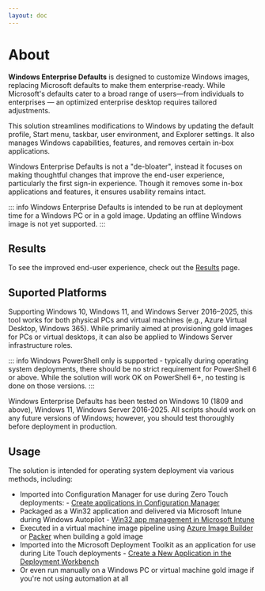 ```yaml
---
layout: doc
---
```

# About

**Windows Enterprise Defaults** is designed to customize Windows images, replacing Microsoft defaults to make them enterprise-ready. While Microsoft's defaults cater to a broad range of users—from individuals to enterprises — an optimized enterprise desktop requires tailored adjustments.

This solution streamlines modifications to Windows by updating the default profile, Start menu, taskbar, user environment, and Explorer settings. It also manages Windows capabilities, features, and removes certain in-box applications.

Windows Enterprise Defaults is not a "de-bloater", instead it focuses on making thoughtful changes that improve the end-user experience, particularly the first sign-in experience. Though it removes some in-box applications and features, it ensures usability remains intact.

::: info
Windows Enterprise Defaults is intended to be run at deployment time for a Windows PC or in a gold image. Updating an offline Windows image is not yet supported.
:::

## Results

To see the improved end-user experience, check out the [Results](https://stealthpuppy.com/defaults/results/) page.

## Suported Platforms

Supporting Windows 10, Windows 11, and Windows Server 2016–2025, this tool works for both physical PCs and virtual machines (e.g., Azure Virtual Desktop, Windows 365). While primarily aimed at provisioning gold images for PCs or virtual desktops, it can also be applied to Windows Server infrastructure roles.

::: info
Windows PowerShell only is supported - typically during operating system deployments, there should be no strict requirement for PowerShell 6 or above. While the solution will work OK on PowerShell 6+, no testing is done on those versions.
:::

Windows Enterprise Defaults has been tested on Windows 10 (1809 and above), Windows 11, Windows Server 2016-2025. All scripts should work on any future versions of Windows; however, you should test thoroughly before deployment in production.

## Usage

The solution is intended for operating system deployment via various methods, including:

* Imported into Configuration Manager for use during Zero Touch deployments: - [Create applications in Configuration Manager](https://docs.microsoft.com/en-us/mem/configmgr/apps/deploy-use/create-applications)
* Packaged as a Win32 application and delivered via Microsoft Intune during Windows Autopilot - [Win32 app management in Microsoft Intune](https://docs.microsoft.com/en-us/mem/intune/apps/apps-win32-app-management)
* Executed in a virtual machine image pipeline using [Azure Image Builder](https://docs.microsoft.com/en-us/azure/virtual-machines/image-builder-overview) or [Packer](https://www.packer.io/) when building a gold image
* Imported into the Microsoft Deployment Toolkit as an application for use during Lite Touch deployments - [Create a New Application in the Deployment Workbench](https://docs.microsoft.com/en-us/mem/configmgr/mdt/use-the-mdt#CreateaNewApplicationintheDeploymentWorkbench)
* Or even run manually on a Windows PC or virtual machine gold image if you're not using automation at all
